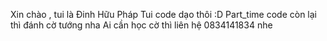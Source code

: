 Xin chào , tui là Đinh Hữu Pháp
Tui code dạo thôi :D 
Part_time code còn lại thì đánh cờ tướng nha
Ai cần học cờ thì liên hệ 0834141834 nhe
